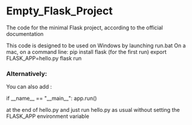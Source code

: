 # Empty_Flask_Project
The code for the minimal Flask project, according to the official documentation

This code is designed to be used on Windows by launching run.bat
On a mac, on a command line:
pip install flask        (for the first run)
export FLASK_APP=hello.py
flask run


### Alternatively:
You can also add :

if \_\_name\_\_ == "\_\_main\_\_":
  app.run()
 
 at the end of hello.py and just run hello.py as usual without setting the FLASK_APP environment variable
